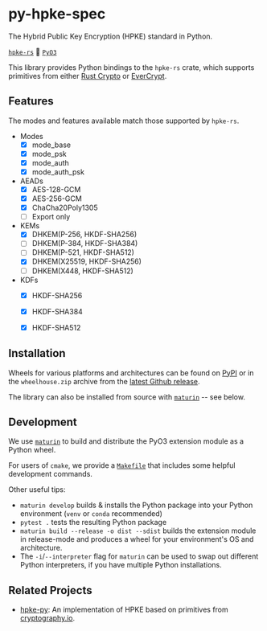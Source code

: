 py-hpke-spec
===============
The Hybrid Public Key Encryption (HPKE) standard in Python.

[`hpke-rs`](https://crates.io/crates/hpke-rs) :handshake: [`PyO3`](https://github.com/PyO3/pyo3)

This library provides Python bindings to the `hpke-rs` crate, which supports primitives from either [Rust Crypto](https://github.com/RustCrypto) or [EverCrypt](https://hacl-star.github.io/HaclValeEverCrypt.html).

## Features
The modes and features available match those supported by `hpke-rs`.

 - Modes
   - [x] mode_base
   - [x] mode_psk
   - [x] mode_auth
   - [x] mode_auth_psk
 - AEADs
   - [x] AES-128-GCM
   - [x] AES-256-GCM
   - [x] ChaCha20Poly1305
   - [ ] Export only
 - KEMs
   - [x] DHKEM(P-256, HKDF-SHA256)
   - [ ] DHKEM(P-384, HKDF-SHA384)
   - [ ] DHKEM(P-521, HKDF-SHA512)
   - [x] DHKEM(X25519, HKDF-SHA256)
   - [ ] DHKEM(X448, HKDF-SHA512)
 - KDFs
   - [x] HKDF-SHA256
   - [x] HKDF-SHA384
   - [x] HKDF-SHA512


## Installation
Wheels for various platforms and architectures can be found on [PyPI](https://pypi.org/project/hpke-spec/) or in the `wheelhouse.zip` archive from the [latest Github release](https://github.com/capeprivacy/py-hpke-spec/releases).

The library can also be installed from source with [`maturin`](https://github.com/PyO3/maturin) -- see below.

## Development

We use [`maturin`](https://github.com/PyO3/maturin) to build and distribute the PyO3 extension module as a Python wheel.

For users of `cmake`, we provide a [`Makefile`](https://github.com/capeprivacy/py-hpke-spec/blob/main/Makefile) that includes some helpful development commands.

Other useful tips:
- `maturin develop` builds & installs the Python package into your Python environment (`venv` or `conda` recommended)
- `pytest .` tests the resulting Python package
- `maturin build --release -o dist --sdist` builds the extension module in release-mode and produces a wheel for your environment's OS and architecture.
- The `-i`/`--interpreter` flag for `maturin` can be used to swap out different Python interpreters, if you have multiple Python installations.

## Related Projects
- [hpke-py](https://github.com/ctz/hpke-py): An implementation of HPKE based on primitives from [cryptography.io](https://cryptography.io).
